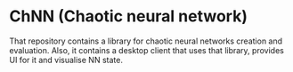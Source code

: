# ChNN (Chaotic neural network)

That repository contains a library for chaotic neural networks creation and evaluation. Also, it contains a desktop
client that uses that library, provides UI for it and visualise NN state.